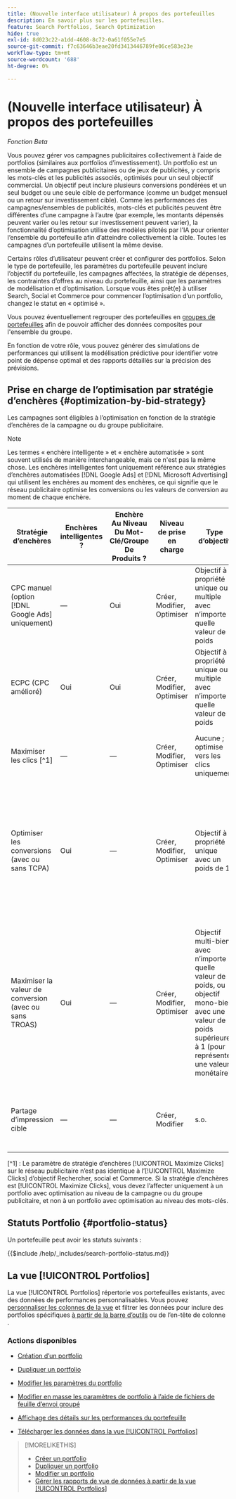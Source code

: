 ```yaml
---
title: (Nouvelle interface utilisateur) À propos des portefeuilles
description: En savoir plus sur les portefeuilles.
feature: Search Portfolios, Search Optimization
hide: true
exl-id: 8d023c22-a1dd-4608-8c72-0a61f055e7e5
source-git-commit: f7c63646b3eae20fd3413446789fe06ce583e23e
workflow-type: tm+mt
source-wordcount: '688'
ht-degree: 0%

---
```


# (Nouvelle interface utilisateur) À propos des portefeuilles

*Fonction Beta*

Vous pouvez gérer vos campagnes publicitaires collectivement à l’aide de portfolios (similaires aux portfolios d’investissement). Un portfolio est un ensemble de campagnes publicitaires ou de jeux de publicités, y compris les mots-clés et les publicités associés, optimisés pour un seul objectif commercial. Un objectif peut inclure plusieurs conversions pondérées et un seul budget ou une seule cible de performance (comme un budget mensuel ou un retour sur investissement cible). Comme les performances des campagnes/ensembles de publicités, mots-clés et publicités peuvent être différentes d’une campagne à l’autre (par exemple, les montants dépensés peuvent varier ou les retour sur investissement peuvent varier), la fonctionnalité d’optimisation utilise des modèles pilotés par l’IA pour orienter l’ensemble du portefeuille afin d’atteindre collectivement la cible. Toutes les campagnes d’un portefeuille utilisent la même devise.

Certains rôles d’utilisateur peuvent créer et configurer des portfolios. Selon le type de portefeuille, les paramètres du portefeuille peuvent inclure l’objectif du portefeuille, les campagnes affectées, la stratégie de dépenses, les contraintes d’offres au niveau du portefeuille, ainsi que les paramètres de modélisation et d’optimisation. Lorsque vous êtes prêt(e) à utiliser Search, Social et Commerce pour commencer l’optimisation d’un portfolio, changez le statut en « optimisé ».

Vous pouvez éventuellement regrouper des portefeuilles en [groupes de portefeuilles](portfolio-group-manage.md) afin de pouvoir afficher des données composites pour l&#39;ensemble du groupe.

En fonction de votre rôle, vous pouvez générer des simulations de performances qui utilisent la modélisation prédictive pour identifier votre point de dépense optimal et des rapports détaillés sur la précision des prévisions.<!-- Mention this now? In addition, all users can use the Spend Recommendation Tool to identify the optimal budget distribution across portfolios. -->

## Prise en charge de l’optimisation par stratégie d’enchères {#optimization-by-bid-strategy}

Les campagnes sont éligibles à l’optimisation en fonction de la stratégie d’enchères de la campagne ou du groupe publicitaire.

>[!NOTE]
>
>Les termes « enchère intelligente » et « enchère automatisée » sont souvent utilisés de manière interchangeable, mais ce n&#39;est pas la même chose. Les enchères intelligentes font uniquement référence aux stratégies d’enchères automatisées [!DNL Google Ads] et [!DNL Microsoft Advertising] qui utilisent les enchères au moment des enchères, ce qui signifie que le réseau publicitaire optimise les conversions ou les valeurs de conversion au moment de chaque enchère.

<!-- Add "Frequency of Bidding (or other actions, like adjusting campaign budget or bid adjustment values?) -->

| Stratégie d’enchères | Enchères intelligentes ? | Enchère Au Niveau Du Mot-Clé/Groupe De Produits ? | Niveau de prise en charge | Type d’objectif | Unité d&#39;enchères | Que définit Adobe ? | Que définit le réseau publicitaire ? |
|---|---|---|---|---|---|---|---|
| CPC manuel (option [!DNL Google Ads] uniquement) | — | Oui | Créer, Modifier, Optimiser | Objectif à propriété unique ou multiple avec n’importe quelle valeur de poids | Mot-clé + Type de correspondance + Campagne | Enchère par mot-clé, budget de campagne, valeurs d’ajustement d’enchère | s.o. |
| ECPC (CPC amélioré) | Oui | Oui | Créer, Modifier, Optimiser | Objectif à propriété unique ou multiple avec n’importe quelle valeur de poids | Mot-clé + Type de correspondance + Campagne | Enchère par mot-clé, budget de la campagne | Ajuste les enchères en temps réel |
| Maximiser les clics [^1] | — | — | Créer, Modifier, Optimiser | Aucune ; optimise vers les clics uniquement | Campagne | Budget de la campagne | Ajuste les enchères en temps réel pour maximiser les clics dans le budget |
| Optimiser les conversions<br>(avec ou sans TCPA) | Oui | — | Créer, Modifier, Optimiser | Objectif à propriété unique avec un poids de 1 | Campagne ou groupe publicitaire ([!DNL Google Ads])<br>Campagne uniquement ([!DNL Microsoft Advertising]) | Budget de la campagne, Coût par acquisition (CPA) cible lorsqu’elle est définie<br>TCPA peut être une stratégie d’enchères autonome en [!DNL Microsoft Advertising]) | Ajuste les enchères en temps réel pour maximiser les commandes/leads dans le budget, atteignant un objectif de CPA lorsque la cible est définie |
| Maximiser la valeur de conversion<br>(avec ou sans TROAS) | Oui | — | Créer, Modifier, Optimiser | Objectif multi-biens avec n’importe quelle valeur de poids, ou objectif mono-bien avec une valeur de poids supérieure à 1 (pour représenter une valeur monétaire) | Campagne ou groupe publicitaire ([!DNL Google Ads])<br>Campagne uniquement ([!DNL Microsoft Advertising]) | Budget de la campagne, retour sur dépenses publicitaires cible lorsqu’il est défini<br>Le retour sur dépenses publicitaires peut être une stratégie d’enchères autonome en [!DNL Microsoft Advertising]) | Ajuste les offres en temps réel pour maximiser les revenus/bénéfices dans le budget, atteignant un objectif de retour sur dépenses publicitaires lorsque la cible est définie |
| Partage d’impression cible | — | — | Créer, Modifier | s.o. | s.o. | s.o. - ne peut pas être affecté à un portefeuille | Ajuste les enchères en temps réel pour atteindre un objectif de partage d’impression |

[^1] : Le paramètre de stratégie d’enchères [!UICONTROL Maximize Clicks] sur le réseau publicitaire n’est pas identique à l’[!UICONTROL Maximize Clicks] d’objectif Rechercher, social et Commerce. Si la stratégie d’enchères est [!UICONTROL Maximize Clicks], vous devez l’affecter uniquement à un portfolio avec optimisation au niveau de la campagne ou du groupe publicitaire, et non à un portfolio avec optimisation au niveau des mots-clés.

## Statuts Portfolio {#portfolio-status}

Un portefeuille peut avoir les statuts suivants :

<!-- **Link to include file for "Portfolio status"** -->

{{$include /help/_includes/search-portfolio-status.md}}

## La vue [!UICONTROL Portfolios]

La vue [!UICONTROL Portfolios] répertorie vos portefeuilles existants, avec des données de performances personnalisables. Vous pouvez [personnaliser les colonnes de la vue](/help/search-social-commerce/common-tasks/data-views/custom-default-views-manage.md) et filtrer les données pour inclure des portfolios spécifiques [à partir de la barre d’outils](/help/search-social-commerce/common-tasks/data-views/ad-hoc-settings/column-filter-apply-from-toolbar.md) ou de l’en-tête de colonne [](/help/search-social-commerce/common-tasks/data-views/ad-hoc-settings/column-filter-apply-from-column-heading.md).

<!-- No options yet to edit anything within the grid, view bid changes, add a portfolio to a portfolio group, edit the Target column, or import/export DOW targets. -->

### Actions disponibles

<!-- Update with any new options -->

<!-- within row:
* [Rename a portfolio](portfolio-rename.md)

* [View the constraints for a portfolio](portfolio-view-constraint.md)

* [View the change history for a portfolio](portfolio-view-change-history.md)
-->

* [Création d’un portfolio](portfolio-create.md)

* [Dupliquer un portfolio](portfolio-duplicate.md)

* [Modifier les paramètres du portfolio](portfolio-edit.md)

* [Modifier en masse les paramètres de portfolio à l’aide de fichiers de feuille d’envoi groupé](portfolio-bulksheets.md)

* [Affichage des détails sur les performances du portefeuille](portfolio-details.md)

* [Télécharger les données dans la vue [!UICONTROL Portfolios]](portfolio-view-report.md)

>[!MORELIKETHIS]
>
>* [Créer un portfolio](portfolio-create.md)
>* [Dupliquer un portfolio](portfolio-duplicate.md)
>* [Modifier un portfolio](portfolio-edit.md)
>* [Gérer les rapports de vue de données à partir de la vue [!UICONTROL Portfolios]](portfolio-view-report.md)
